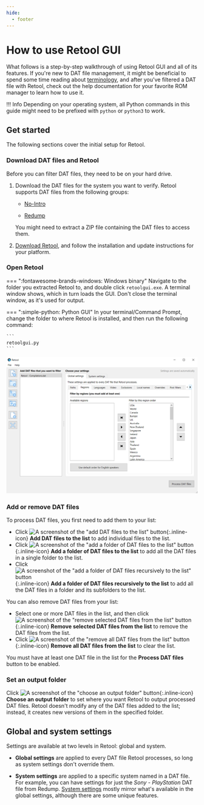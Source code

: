 ```yaml
---
hide:
  - footer
---
```


# How to use Retool GUI

What follows is a step-by-step walkthrough of using Retool GUI and all of its features. If
you're new to DAT file management, it might be beneficial to spend some time reading about
[terminology](terminology.md), and after you've filtered a DAT file with Retool, check
out the help documentation for your favorite ROM manager to learn how to use it.

!!! Info
    Depending on your operating system, all Python commands in this guide might need to be
    prefixed with `python` or `python3` to work.

## Get started

The following sections cover the initial setup for Retool.

### Download DAT files and Retool

Before you can filter DAT files, they need to be on your hard drive.

1.  Download the DAT files for the system you want to verify. Retool supports DAT files
    from the following groups:

    * [No-Intro](https://datomatic.no-intro.org/index.php?page=download)

    * [Redump](http://redump.org/downloads/)

    You might need to extract a ZIP file containing the DAT files to access them.

1.  [Download Retool](download.md), and follow the installation and update instructions for
    your platform.

### Open Retool

=== ":fontawesome-brands-windows: Windows binary"
    Navigate to the folder you extracted Retool to, and double click `retoolgui.exe`. A
    terminal window shows, which in turn loads the GUI. Don't close the terminal window,
    as it's used for output.

=== ":simple-python: Python GUI"
    In your terminal/Command Prompt, change the folder to where Retool is installed, and
    then run the following command:

    ```
    retoolgui.py
    ```

![A screenshot of the main Retool screen](images/main-app.png)

### Add or remove DAT files

To process DAT files, you first need to add them to your list:

* Click ![A screenshot of the "add DAT files to the list" button](images/icons8-add-list-80.png){:.inline-icon}
  **Add DAT files to the list** to add individual files to the list.
* Click ![A screenshot of the "add a folder of DAT files to the list" button](images/icons8-add-folder-80.png){:.inline-icon}
  **Add a folder of DAT files to the list** to add all the DAT files in a single folder to the
  list.
* Click ![A screenshot of the "add a folder of DAT files recursively to the list" button](images/icons8-recursive-folder-80.png){:.inline-icon}
  **Add a folder of DAT files recursively to the list** to add all the DAT files in a folder
  and its subfolders to the list.

You can also remove DAT files from your list:

* Select one or more DAT files in the list, and then click
  ![A screenshot of the "remove selected DAT files from the list" button](images/icons8-delete-file-80.png){:.inline-icon}
  **Remove selected DAT files from the list** to remove the DAT files from the list.
* Click ![A screenshot of the "remove all DAT files from the list" button](images/icons8-restart-80.png){:.inline-icon}
  **Remove all DAT files from the list** to clear the list.

You must have at least one DAT file in the list for the **Process DAT files** button to
be enabled.

### Set an output folder

Click ![A screenshot of the "choose an output folder" button](images/icons8-live-folder-80.png){:.inline-icon}
**Choose an output folder** to set where you want Retool to output processed DAT files.
Retool doesn't modify any of the DAT files added to the list; instead, it creates new
versions of them in the specified folder.

## Global and system settings

Settings are available at two levels in Retool: global and system.

* **Global settings** are applied to every DAT file Retool processes, so long as system
  settings don't override them.

* **System settings** are applied to a specific system named in a DAT file. For example,
  you can have settings for just the _Sony - PlayStation_ DAT file from Redump.
  [System settings](how-to-use-retool-gui-system-settings.md) mostly mirror what's
  available in the global settings, although there are some unique features.

